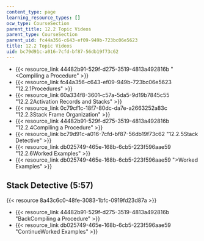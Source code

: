 ```yaml
---
content_type: page
learning_resource_types: []
ocw_type: CourseSection
parent_title: 12.2 Topic Videos
parent_type: CourseSection
parent_uid: fc44a356-c643-ef09-949b-723bc06e5623
title: 12.2 Topic Videos
uid: bc79d91c-a016-7cfd-bf87-56db19f73c62
---
```


*   {{< resource_link 44482b91-529f-d275-3519-4813a492816b "\<Compiling a Procedure" >}}
*   {{< resource_link fc44a356-c643-ef09-949b-723bc06e5623 "12.2.1Procedures" >}}
*   {{< resource_link 60a334f8-3601-c57a-5da5-9d19b7845c55 "12.2.2Activation Records and Stacks" >}}
*   {{< resource_link 0c79cf1c-18f7-80dc-da7e-a2663252a83c "12.2.3Stack Frame Organization" >}}
*   {{< resource_link 44482b91-529f-d275-3519-4813a492816b "12.2.4Compiling a Procedure" >}}
*   {{< resource_link bc79d91c-a016-7cfd-bf87-56db19f73c62 "12.2.5Stack Detective" >}}
*   {{< resource_link db025749-465e-168b-6cb5-223f596aae59 "12.2.6Worked Examples" >}}
*   {{< resource_link db025749-465e-168b-6cb5-223f596aae59 "\>Worked Examples" >}}

Stack Detective (5:57)
----------------------

{{< resource 8a43c6c0-48fe-3083-1bfc-0919fd23d87a >}}

*   {{< resource_link 44482b91-529f-d275-3519-4813a492816b "BackCompiling a Procedure" >}}
*   {{< resource_link db025749-465e-168b-6cb5-223f596aae59 "ContinueWorked Examples" >}}